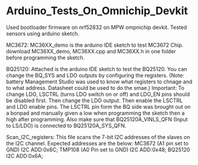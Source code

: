 # Arduino_Tests_On_Omnichip_Devkit
Used bootloader firmware on nrf52832 on MPW ompnichip devkit. Tested sensors using arduino sketch.

MC3672:
MC36XX_demo is the arduino IDE sketch to test MC3672 Chip.
download MC36XX_demo, MC36XX.cpp and MC36XX.h in one folder before programming the sketch.

BQ25120:
Attached is the arduino IDE sketch to test the BQ25120. You can change the BQ_SYS and LDO outputs by configuring the registers. (Note: battery Management Studio was used to know what registers to chnage and to what address. Datasheet could be used to do the smae.)
Important: To change LDO, LSCTRL (turns LDO switch on or off) and LDO_EN pins should be disabled first. Then change the LDO output. Then enable the LSCTRL and LDO enable pins. 
The LSCTRL pin form the BQ side was brought out on a bonpad and manually given a low when programming the sketch then a high after programming. 
Also make sure that BQ25120A_VINLS_QFN (Input to LS/LDO) is connected to BQ25120A_SYS_QFN.

Scan_I2C_registers:
This file scans the 7-bit I2C addresses of the slaves on the I2C channel. Expected addresses are the below:
MC3672 (A1 pin set to GND) I2C ADD:0x6C;
TMP108 (A0 Pin set to GND) I2C ADD:0x48;
BQ25120 I2C ADD:0x6A;
